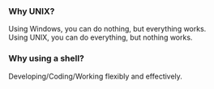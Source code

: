 ### Why UNIX? 

Using Windows, you can do nothing, but everything works.  
Using UNIX, you can do everything, but nothing works.

### Why using a shell? 

Developing/Coding/Working flexibly and effectively. 
